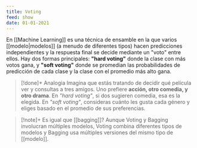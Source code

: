 ```yaml
---
title: Voting
feed: show
date: 01-01-2021
---
```


En [[Machine Learning]] es una técnica de ensamble en la que varios [[modelo|modelos]] (a menudo de diferentes tipos) hacen predicciones independientes y la respuesta final se decide mediante un "voto" entre ellos. Hay dos formas principales: **"hard voting"** donde la clase con más votos gana, y **"soft voting"** donde se promedian las probabilidades de predicción de cada clase y la clase con el promedio más alto gana.

>[!done]+ Analogia
>Imagina que estás tratando de decidir qué película ver y consultas a tres amigos. Uno prefiere **acción, otro comedia, y otro drama**. En *"hard voting"*, si dos sugieren comedia, esa es la elegida. En *"soft voting"*, consideras cuánto les gusta cada género y eliges basado en el promedio de sus preferencias. 

>[!note]+ Es igual que [[bagging]]?
>Aunque Voting y Bagging involucran múltiples modelos, Voting combina diferentes tipos de modelos y Bagging usa múltiples versiones del mismo tipo de [[modelo]].

